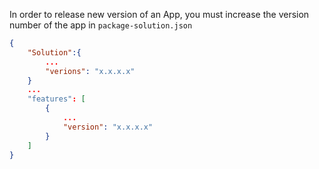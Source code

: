 In order to release new version of an App, you must increase the version number of the app in `package-solution.json`

```json
{
	"Solution":{
		...
		"verions": "x.x.x.x"
	}
	...
	"features": [
		{
			...
			"version": "x.x.x.x"
		}
	]
}
```